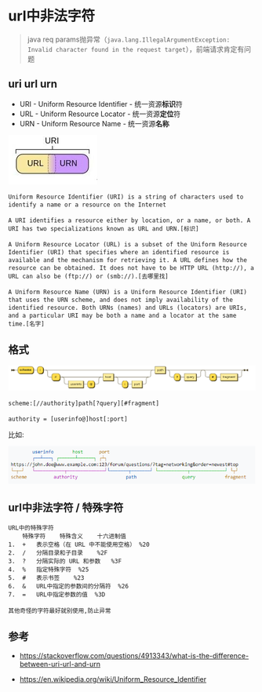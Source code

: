 # url中非法字符

> java req params抛异常（`java.lang.IllegalArgumentException: Invalid character found in the request target`），前端请求肯定有问题

## uri url urn

- URI - Uniform Resource Identifier - 统一资源**标识**符
- URL - Uniform Resource Locator - 统一资源**定位**符
- URN - Uniform Resource Name - 统一资源**名称**

![image-20210317230356622](1_url中非法字符.assets/image-20210317230356622.png)

```
Uniform Resource Identifier (URI) is a string of characters used to identify a name or a resource on the Internet

A URI identifies a resource either by location, or a name, or both. A URI has two specializations known as URL and URN.[标识]

A Uniform Resource Locator (URL) is a subset of the Uniform Resource Identifier (URI) that specifies where an identified resource is available and the mechanism for retrieving it. A URL defines how the resource can be obtained. It does not have to be HTTP URL (http://), a URL can also be (ftp://) or (smb://).[去哪里找]

A Uniform Resource Name (URN) is a Uniform Resource Identifier (URI) that uses the URN scheme, and does not imply availability of the identified resource. Both URNs (names) and URLs (locators) are URIs, and a particular URI may be both a name and a locator at the same time.[名字]
```



## 格式

![image-20210317225725167](1_url中非法字符.assets/image-20210317225725167.png)

```
scheme:[//authority]path[?query][#fragment]

authority = [userinfo@]host[:port]
```

比如:

![image-20210317230040004](1_url中非法字符.assets/image-20210317230040004.png)

## url中非法字符 / 特殊字符

```
URL中的特殊字符
	特殊字符	特殊含义	十六进制值 
1.	+	表示空格（在 URL 中不能使用空格）	%20 
2.	/	分隔目录和子目录	%2F 
3.	?	分隔实际的 URL 和参数	%3F 
4.	%	指定特殊字符	%25 
5.	#	表示书签	%23 
6.	&	URL中指定的参数间的分隔符	%26 
7.	=	URL中指定参数的值	%3D

其他奇怪的字符最好就别使用,防止异常
```

## 参考

- https://stackoverflow.com/questions/4913343/what-is-the-difference-between-uri-url-and-urn

- https://en.wikipedia.org/wiki/Uniform_Resource_Identifier

  